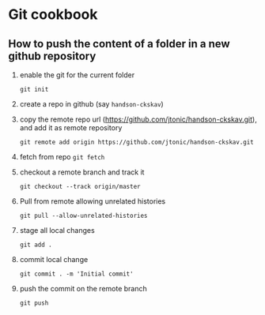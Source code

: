 # Git cookbook

## How to push the content of a folder in a new github repository

1. enable the git for the current folder

    `git init`

2. create a repo in github (say `handson-ckskav`)

3. copy the remote repo url (https://github.com/jtonic/handson-ckskav.git),
    and add it as remote repository

    `git remote add origin https://github.com/jtonic/handson-ckskav.git`

4. fetch from repo `git fetch`

5. checkout a remote branch and track it

   `git checkout --track origin/master`

6. Pull from remote allowing unrelated histories

    `git pull --allow-unrelated-histories`

7. stage all local changes

    `git add .`

8. commit local change

    `git commit . -m 'Initial commit'`

9. push the commit on the remote branch

    `git push`
